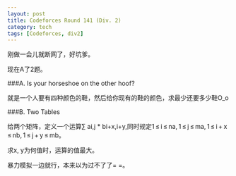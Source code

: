 ```yaml
---
layout: post
title: Codeforces Round 141 (Div. 2)
category: tech
tags: [Codeforces, div2]
---
```


刚做一会儿就断网了，好坑爹。

现在A了2题。

###A. Is your horseshoe on the other hoof?

就是一个人要有四种颜色的鞋，然后给你现有的鞋的颜色，求最少还要多少鞋O_o

<script src="https://gist.github.com/3803903.js"> </script>

###B. Two Tables

给两个矩阵，定义一个运算∑ ai,j * bi+x,i+y,同时规定1 ≤ i ≤ na, 1 ≤ j ≤ ma, 1 ≤ i + x ≤ nb, 1 ≤ j + y ≤ mb。

求x, y为何值时，运算的值最大。

暴力模拟一边就行，本来以为过不了了= =。

<script src="https://gist.github.com/3803907.js"> </script>
